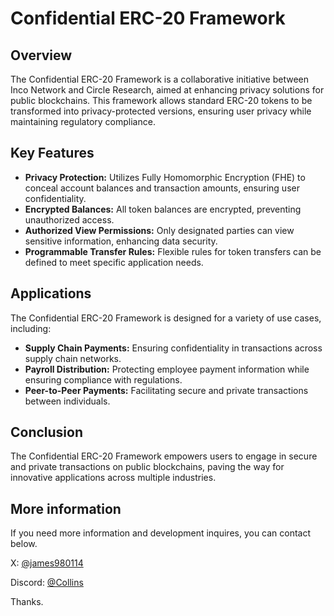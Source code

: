 # Confidential ERC-20 Framework


## Overview

The Confidential ERC-20 Framework is a collaborative initiative between Inco Network and Circle Research, aimed at enhancing privacy solutions for public blockchains. This framework allows standard ERC-20 tokens to be transformed into privacy-protected versions, ensuring user privacy while maintaining regulatory compliance.

## Key Features

- <b>Privacy Protection:</b> Utilizes Fully Homomorphic Encryption (FHE) to conceal account balances and transaction amounts, ensuring user confidentiality.
- <b>Encrypted Balances:</b> All token balances are encrypted, preventing unauthorized access.
- <b>Authorized View Permissions:</b> Only designated parties can view sensitive information, enhancing data security.
- <b>Programmable Transfer Rules:</b> Flexible rules for token transfers can be defined to meet specific application needs.

## Applications

The Confidential ERC-20 Framework is designed for a variety of use cases, including:
- <b>Supply Chain Payments:</b> Ensuring confidentiality in transactions across supply chain networks.
- <b>Payroll Distribution:</b> Protecting employee payment information while ensuring compliance with regulations.
- <b>Peer-to-Peer Payments:</b> Facilitating secure and private transactions between individuals.

## Conclusion

The Confidential ERC-20 Framework empowers users to engage in secure and private transactions on public blockchains, paving the way for innovative applications across multiple industries.

## More information

If you need more information and development inquires, you can contact below.

X: [@james980114](https://x.com/james980114)

Discord: [@Collins](https://discordapp.com/users/319834931578535937)

Thanks.
